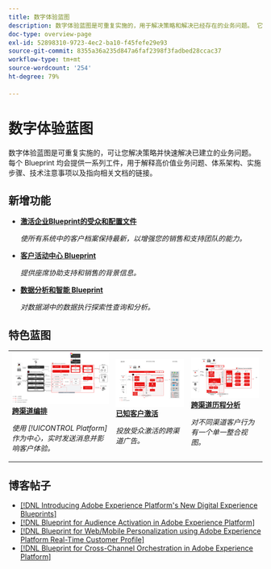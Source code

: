 ```yaml
---
title: 数字体验蓝图
description: 数字体验蓝图是可重复实施的，用于解决策略和解决已经存在的业务问题。 它们可加快实现价值的速度，并提供快速成功之路。
doc-type: overview-page
exl-id: 52898310-9723-4ec2-ba10-f45fefe29e93
source-git-commit: 8355a36a235d847a6faf2398f3fadbed28ccac37
workflow-type: tm+mt
source-wordcount: '254'
ht-degree: 79%

---
```


# 数字体验蓝图

数字体验蓝图是可重复实施的，可让您解决策略并快速解决已建立的业务问题。 每个 Blueprint 均会提供一系列工件，用于解释高价值业务问题、体系架构、实施步骤、技术注意事项以及指向相关文档的链接。

<div id="recs-overview-body-1"></div>
<div id="recs-overview-body-2"></div>
<div id="recs-overview-body-3"></div>
<div id="recs-overview-body-4"></div>
<div id="recs-overview-body-5"></div>
<div id="recs-overview-body-6"></div>

## 新增功能

* **[激活企业Blueprint的受众和配置文件](/help/blueprints/audience-activation/enterprise-destinations.md)**

   *使所有系统中的客户档案保持最新，以增强您的销售和支持团队的能力。*
* **[客户活动中心 Blueprint](/help/blueprints/audience-activation/customer-activity.md)**

   *提供座席协助支持和销售的背景信息。*
* **[数据分析和智能 Blueprint](/help/blueprints/data-insights/analysis.md)**

   *对数据湖中的数据执行探索性查询和分析。*

## 特色蓝图

<table style="table-layout:fixed">
<tr>
  <td>
    <a href="https://experienceleague.adobe.com/docs/blueprints-learn/architecture/customer-journeys/journey-optimizer.html?lang=zh-Hans"><img alt="“触发式消息”和“Experience Platform Blueprint”的缩略图" src="customer-journeys/assets/ajo-architecture.svg" /></a>
    <div><a href="https://experienceleague.adobe.com/docs/blueprints-learn/architecture/customer-journeys/journey-optimizer.html?lang=zh-Hans"><strong>跨渠道编排</strong></a></div>
    <p><em>使用 [!UICONTROL Platform] 作为中心，实时发送消息并影响客户体验。</em></p>
  </td>
  <td>
    <a href="/help/blueprints/audience-activation/known.md"><img alt="已知客户激活 Blueprint 的缩略图" src="audience-activation/assets/known_activation.svg" /></a>
    <div><a href="/help/blueprints/audience-activation/known.md"><strong>已知客户激活</strong></a></div>
    <p><em>投放受众激活的跨渠道广告。</em></p>
  </td>
  <td>
    <a href="https://experienceleague.adobe.com/docs/analytics-platform/using/cja-usecases/cross-channel.html?lang=zh-Hans"><img alt="数字行为数据整合 Blueprint 的缩略图" src="customer-journey-analytics/assets/CJA.svg" /></a>
    <div><a href="https://experienceleague.adobe.com/docs/analytics-platform/using/cja-usecases/cross-channel.html?lang=zh-Hans"><strong>跨渠道历程分析</strong></a></div>
    <p><em>对不同渠道客户行为有一个单一整合视图。</em></p>
  </td>
</tr>
</table>

## 博客帖子

* [[!DNL Introducing Adobe Experience Platform's New Digital Experience Blueprints]](https://medium.com/adobetech/introducing-adobe-experience-platforms-new-digital-experience-blueprints-93a6b5f5da7c)
* [[!DNL Blueprint for Audience Activation in Adobe Experience Platform]](https://medium.com/adobetech/a-blueprint-for-audience-activation-in-adobe-experience-platform-b2b30fae90fd)
* [[!DNL Blueprint for Web/Mobile Personalization using Adobe Experience Platform Real-Time Customer Profile]](https://medium.com/adobetech/blueprint-for-web-personalization-using-adobe-experience-platform-real-time-customer-profile-fef2ce7a4b2f)
* [[!DNL Blueprint for Cross-Channel Orchestration in Adobe Experience Platform]](https://medium.com/adobetech/blueprint-for-multi-channel-orchestration-in-adobe-experience-platform-c68317e94184)
